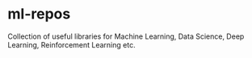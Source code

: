 # ml-repos
Collection of useful libraries for Machine Learning, Data Science, Deep Learning, Reinforcement Learning etc.
